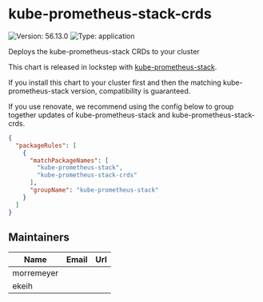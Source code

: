 # kube-prometheus-stack-crds

![Version: 56.13.0](https://img.shields.io/badge/Version-56.13.0-informational?style=flat-square) ![Type: application](https://img.shields.io/badge/Type-application-informational?style=flat-square)

Deploys the kube-prometheus-stack CRDs to your cluster

This chart is released in lockstep with [kube-prometheus-stack](https://github.com/prometheus-community/helm-charts/tree/main/charts/kube-prometheus-stack).

If you install this chart to your cluster first and then the matching kube-prometheus-stack version, compatibility is guaranteed.

If you use renovate, we recommend using the config below to group together updates of kube-prometheus-stack and kube-prometheus-stack-crds.

```json
{
  "packageRules": [
    {
      "matchPackageNames": [
        "kube-prometheus-stack",
        "kube-prometheus-stack-crds"
      ],
      "groupName": "kube-prometheus-stack"
    }
  ]
}
```

## Maintainers

| Name | Email | Url |
| ---- | ------ | --- |
| morremeyer |  |  |
| ekeih |  |  |

